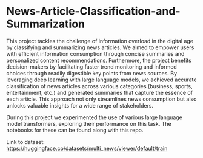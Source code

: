 # News-Article-Classification-and-Summarization

This project tackles the challenge of information overload in the digital age by classifying and summarizing news articles.  We aimed to empower users with efficient information consumption through concise summaries and personalized content recommendations.  Furthermore, the project benefits decision-makers by facilitating faster trend monitoring and informed choices through readily digestible key points from news sources.  By leveraging deep learning with large language models, we achieved accurate classification of news articles across various categories (business, sports, entertainment, etc.) and generated summaries that capture the essence of each article. This approach not only streamlines news consumption but also unlocks valuable insights for a wide range of stakeholders.

During this project we experimented the use of various large language model transformers, exploring their performance on this task. The notebooks for these can be found along with this repo.

Link to dataset: https://huggingface.co/datasets/multi_news/viewer/default/train
